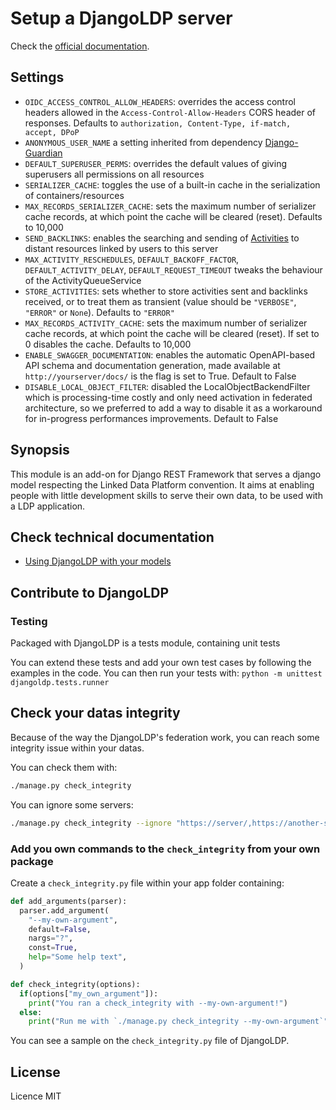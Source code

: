 # Setup a DjangoLDP server

Check the [official documentation](https://docs.startinblox.com/import_documentation/djangoldp_guide/install-djangoldp-server.html).

## Settings

* `OIDC_ACCESS_CONTROL_ALLOW_HEADERS`: overrides the access control headers allowed in the `Access-Control-Allow-Headers` CORS header of responses. Defaults to `authorization, Content-Type, if-match, accept, DPoP`
* `ANONYMOUS_USER_NAME` a setting inherited from dependency [Django-Guardian](https://django-guardian.readthedocs.io/en/stable/overview.html)
* `DEFAULT_SUPERUSER_PERMS`: overrides the default values of giving superusers all permissions on all resources
* `SERIALIZER_CACHE`: toggles the use of a built-in cache in the serialization of containers/resources
* `MAX_RECORDS_SERIALIZER_CACHE`: sets the maximum number of serializer cache records, at which point the cache will be cleared (reset). Defaults to 10,000
* `SEND_BACKLINKS`: enables the searching and sending of [Activities](https://git.startinblox.com/djangoldp-packages/djangoldp/-/wikis/guides/federation) to distant resources linked by users to this server
* `MAX_ACTIVITY_RESCHEDULES`, `DEFAULT_BACKOFF_FACTOR`, `DEFAULT_ACTIVITY_DELAY`, `DEFAULT_REQUEST_TIMEOUT` tweaks the behaviour of the ActivityQueueService
* `STORE_ACTIVITIES`: sets whether to store activities sent and backlinks received, or to treat them as transient (value should be `"VERBOSE"`, `"ERROR"` or `None`). Defaults to `"ERROR"`
* `MAX_RECORDS_ACTIVITY_CACHE`: sets the maximum number of serializer cache records, at which point the cache will be cleared (reset). If set to 0 disables the cache. Defaults to 10,000
* `ENABLE_SWAGGER_DOCUMENTATION`: enables the automatic OpenAPI-based API schema and documentation generation, made available at `http://yourserver/docs/` is the flag is set to True. Default to False
* `DISABLE_LOCAL_OBJECT_FILTER`: disabled the LocalObjectBackendFilter which is processing-time costly and only need activation in federated architecture, so we preferred to add a way to disable it as a workaround for in-progress performances improvements. Default to False

## Synopsis

This module is an add-on for Django REST Framework that serves a django model respecting the Linked Data Platform convention.
It aims at enabling people with little development skills to serve their own data, to be used with a LDP application.

## Check technical documentation

* [Using DjangoLDP with your models](./docs/create_model.md)


## Contribute to DjangoLDP

### Testing

Packaged with DjangoLDP is a tests module, containing unit tests

You can extend these tests and add your own test cases by following the examples in the code. You can then run your tests with:
`python -m unittest djangoldp.tests.runner`

## Check your datas integrity

Because of the way the DjangoLDP's federation work, you can reach some integrity issue within your datas.

You can check them with:

```bash
./manage.py check_integrity
```

You can ignore some servers:

```bash
./manage.py check_integrity --ignore "https://server/,https://another-server/"
```

### Add you own commands to the `check_integrity` from your own package

Create a `check_integrity.py` file within your app folder containing:

```python
def add_arguments(parser):
  parser.add_argument(
    "--my-own-argument",
    default=False,
    nargs="?",
    const=True,
    help="Some help text",
  )

def check_integrity(options):
  if(options["my_own_argument"]):
    print("You ran a check_integrity with --my-own-argument!")
  else:
    print("Run me with `./manage.py check_integrity --my-own-argument`")
```

You can see a sample on the `check_integrity.py` file of DjangoLDP.

## License

Licence MIT
